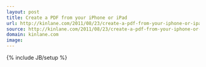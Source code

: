 ```yaml
---
layout: post
title: Create a PDF from your iPhone or iPad
url: http://kinlane.com/2011/08/23/create-a-pdf-from-your-iphone-or-ipad/
source: http://kinlane.com/2011/08/23/create-a-pdf-from-your-iphone-or-ipad/
domain: kinlane.com
image: 
---
```

{% include JB/setup %}<p></p>
